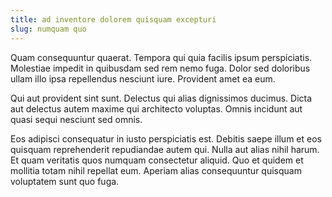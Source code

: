 ```yaml
---
title: ad inventore dolorem quisquam excepturi
slug: numquam quo
---
```


Quam consequuntur quaerat. Tempora qui quia facilis ipsum perspiciatis. Molestiae impedit in quibusdam sed rem nemo fuga. Dolor sed doloribus ullam illo ipsa repellendus nesciunt iure. Provident amet ea eum.

Qui aut provident sint sunt. Delectus qui alias dignissimos ducimus. Dicta aut delectus autem maxime qui architecto voluptas. Omnis incidunt aut quasi sequi nesciunt sed omnis.

Eos adipisci consequatur in iusto perspiciatis est. Debitis saepe illum et eos quisquam reprehenderit repudiandae autem qui. Nulla aut alias nihil harum. Et quam veritatis quos numquam consectetur aliquid. Quo et quidem et mollitia totam nihil repellat eum. Aperiam alias consequuntur quisquam voluptatem sunt quo fuga.
